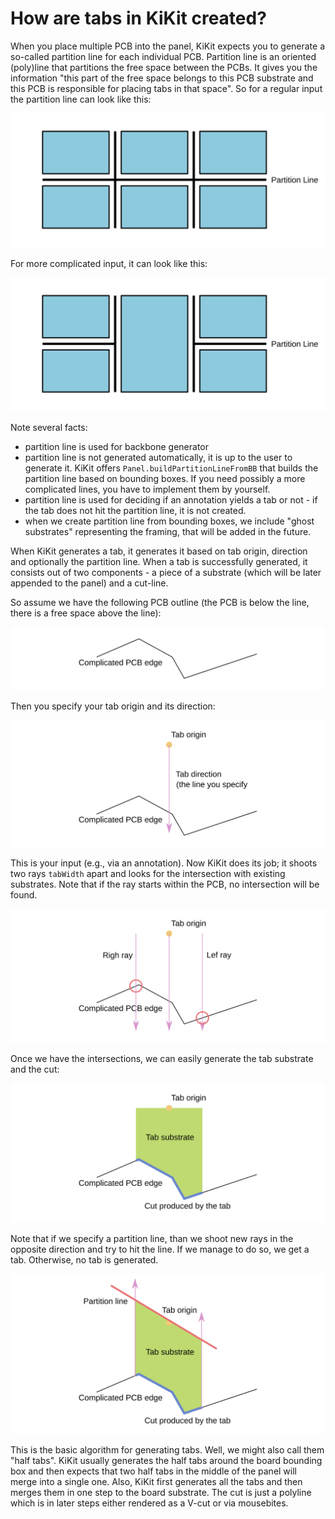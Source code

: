 # How are tabs in KiKit created?

When you place multiple PCB into the panel, KiKit expects you to generate a
so-called partition line for each individual PCB. Partition line is an oriented
(poly)line that partitions the free space between the PCBs. It gives you the
information "this part of the free space belongs to this PCB substrate and this
PCB is responsible for placing tabs in that space". So for a regular input
the partition line can look like this:

![partition1](../resources/partition1.svg)

For more complicated input, it can look like this:

![partition2](../resources/partition2.svg)

Note several facts:
- partition line is used for backbone generator
- partition line is not generated automatically, it is up to the user to
  generate it. KiKit offers `Panel.buildPartitionLineFromBB` that builds the
  partition line based on bounding boxes. If you need possibly a more
  complicated lines, you have to implement them by yourself.
- partition line is used for deciding if an annotation yields a tab or not - if
  the tab does not hit the partition line, it is not created.
- when we create partition line from bounding boxes, we include "ghost
  substrates" representing the framing, that will be added in the future.

When KiKit generates a tab, it generates it based on tab origin, direction and
optionally the partition line. When a tab is successfully generated, it consists
out of two components - a piece of a substrate (which will be later appended to
the panel) and a cut-line.

So assume we have the following PCB outline (the PCB is below the line, there is
a free space above the line):

![tabdrawing1](../resources/tabdrawing1.svg)

Then you specify your tab origin and its direction:

![tabdrawing2](../resources/tabdrawing2.svg)

This is your input (e.g., via an annotation). Now KiKit does its job; it shoots
two rays `tabWidth` apart and looks for the intersection with existing
substrates. Note that if the ray starts within the PCB, no intersection will be
found.

![tabdrawing3](../resources/tabdrawing3.svg)

Once we have the intersections, we can easily generate the tab substrate and the
cut:

![tabdrawing4](../resources/tabdrawing4.svg)

Note that if we specify a partition line, than we shoot new rays in the opposite
direction and try to hit the line. If we manage to do so, we get a tab.
Otherwise, no tab is generated.

![tabdrawing5](../resources/tabdrawing5.svg)

This is the basic algorithm for generating tabs. Well, we might also call them
"half tabs". KiKit usually generates the half tabs around the board bounding box
and then expects that two half tabs in the middle of the panel will merge into a
single one. Also, KiKit first generates all the tabs and then merges them in one
step to the board substrate. The cut is just a polyline which is in later steps
either rendered as a V-cut or via mousebites.
